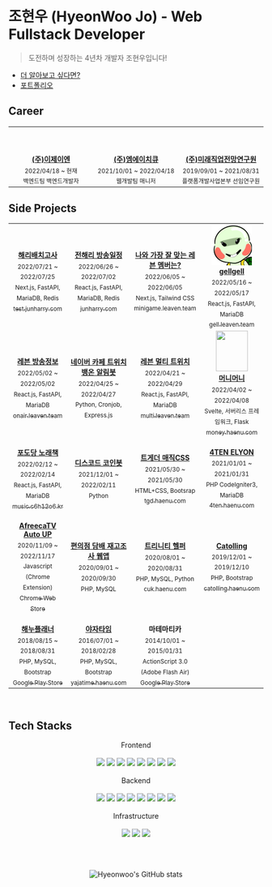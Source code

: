 <!--
![](https://github-readme-stats.vercel.app/api/top-langs/?username=dokdo2013&langs_count=8)
![](https://github-readme-stats.vercel.app/api?username=dokdo2013&show_icons=true)
-->

# 조현우 (HyeonWoo Jo) - Web Fullstack Developer
> 도전하며 성장하는 4년차 개발자 조현우입니다!

- [더 알아보고 싶다면?][profile]
- [포트폴리오](https://resume.haenu.com)

## Career

<table>
	<tr>
		<td align="center" width="225">
			<br /><a href="https://ejn.gg">
				<img src="https://user-images.githubusercontent.com/22076477/197338212-cea7a10c-c2d8-48c4-965b-ae6eccf47c2a.png" width="120" alt=""/>
				<br /><br /><b>(주)이제이엔</b>
			</a><br />
      <sub>2022/04/18 ~ 현재</sub><br />
      <sub>백엔드팀 백엔드개발자</sub><br />
		</td>
		<td align="center" width="225">
			<br /><a href="https://ejn.gg">
				<img src="https://user-images.githubusercontent.com/22076477/197338390-7aadf95b-417e-44ad-a756-db04bc84611b.png" width="120" alt=""/>
			  <br /><br /><b>(주)엠에이치큐</b>
			</a><br />
      <sub>2021/10/01 ~ 2022/04/18</sub><br />
      <sub>웹개발팀 매니저</sub><br />
		</td>
		<td align="center" width="225">
			<br /><a href="https://ejn.gg">
				<img src="https://user-images.githubusercontent.com/22076477/197338365-4ab53974-c93d-4c39-9532-dae33120ec0a.png" width="110" alt=""/>
				<br /><br /><b>(주)미래직업전망연구원</b>
			</a><br />
      <sub>2019/09/01 ~ 2021/08/31</sub><br />
      <sub>플랫폼개발사업본부 선임연구원</sub><br />
		</td>
	</tr>
</table>

## Side Projects

<table>
	<tr>
		<td align="center" width="225">
			<a href="https://github.com/dokdo2013/junharry-test-next">
				<img src="https://imagedelivery.net/lR-z0ff8FVe1ydEi9nc-5Q/c552441f-f764-4e67-cd3f-1621da181a00/icon200" width="80" alt=""/>
				<br /><b>해리배치고사</b>
			</a><br />
      <sub>2022/07/21 ~ 2022/07/25</sub><br />
      <sub>Next.js, FastAPI, MariaDB, Redis</sub><br />
      <a target="_blank" href="https://test.junharry.com"><sub>test.junharry.com</sub></a>
		</td>
		<td align="center" width="225">
			<a href="https://github.com/dokdo2013/junharry">
				<img src="https://imagedelivery.net/lR-z0ff8FVe1ydEi9nc-5Q/c552441f-f764-4e67-cd3f-1621da181a00/icon200" width="80" alt=""/>
				<br /><b>전해리 방송일정</b>
			</a><br />
      <sub>2022/06/26 ~ 2022/07/02</sub><br />
      <sub>React.js, FastAPI, MariaDB, Redis</sub><br />
      <a target="_blank" href="https://junharry.com"><sub>junharry.com</sub></a>
		</td>
    <td align="center" width="225">
			<a href="https://github.com/dokdo2013/leaven-minigame">
				<img src="https://user-images.githubusercontent.com/22076477/197334291-d7bc51ea-6e8f-4526-a9a9-56a91c44fcef.png" width="80" alt=""/>
				<br /><b>나와 가장 잘 맞는 레븐 멤버는?</b>
			</a><br />
      <sub>2022/06/05 ~ 2022/06/05</sub><br />
      <sub>Next.js, Tailwind CSS</sub><br />
      <a target="_blank" href="https://minigame.leaven.team"><sub>minigame.leaven.team</sub></a>
		</td>
    <td align="center" width="225">
			<a href="https://github.com/dokdo2013/beadyo97-gellgell">
				<img src="https://raw.githubusercontent.com/dokdo2013/beadyo97-gellgell/main/src/gellgell.png" width="80" alt=""/>
				<br /><b>gellgell</b>
			</a><br />
      <sub>2022/05/16 ~ 2022/05/17</sub><br />
      <sub>React.js, FastAPI, MariaDB</sub><br />
      <a target="_blank" href="https://gell.leaven.team"><sub>gell.leaven.team</sub></a>
		</td>
	</tr>
	<tr>
		<td align="center" width="225">
			<a href="https://github.com/dokdo2013/leaven-onair">
				<img src="https://user-images.githubusercontent.com/22076477/197334291-d7bc51ea-6e8f-4526-a9a9-56a91c44fcef.png" width="80" alt=""/>
				<br /><b>레븐 방송정보</b>
			</a><br />
      <sub>2022/05/02 ~ 2022/05/02</sub><br />
      <sub>React.js, FastAPI, MariaDB</sub><br />
      <a target="_blank" href="https://onair.leaven.team"><sub>onair.leaven.team</sub></a>
		</td>
		<td align="center" width="225">
			<a href="https://github.com/dokdo2013/naver-cafe-twitch-alert">
				<img src="https://user-images.githubusercontent.com/22076477/197334291-d7bc51ea-6e8f-4526-a9a9-56a91c44fcef.png" width="80" alt=""/>
				<br /><b>네이버 카페 트위치 뱅온 알림봇</b>
			</a><br />
      <sub>2022/04/25 ~ 2022/04/27</sub><br />
      <sub>Python, Cronjob, Express.js</sub>
		</td>
    <td align="center" width="225">
			<a href="https://github.com/dokdo2013/leaven-multi">
				<img src="https://user-images.githubusercontent.com/22076477/197334291-d7bc51ea-6e8f-4526-a9a9-56a91c44fcef.png" width="80" alt=""/>
				<br /><b>레븐 멀티 트위치</b>
			</a><br />
      <sub>2022/04/21 ~ 2022/04/29</sub><br />
      <sub>React.js, FastAPI, MariaDB</sub><br />
      <a target="_blank" href="https://multi.leaven.team"><sub>multi.leaven.team</sub></a>
		</td>
    <td align="center" width="225">
			<a href="https://github.com/dokdo2013/moneymoney-front">
				<img src="https://upload.wikimedia.org/wikipedia/commons/thumb/1/1b/Svelte_Logo.svg/1200px-Svelte_Logo.svg.png" width="63" height="80" alt=""/>
				<br /><b>머니머니</b>
			</a><br />
      <sub>2022/04/02 ~ 2022/04/08</sub><br />
      <sub>Svelte, 서버리스 프레임워크, Flask</sub><br />
      <a target="_blank" href="https://money.haenu.com"><sub>money.haenu.com</sub></a>
		</td>
	</tr>
	<tr>
		<td align="center" width="225">
			<a href="https://github.com/dokdo2013/music.c6h12o6.kr">
				<img src="https://static-cdn.jtvnw.net/emoticons/v2/304434784/static/light/2.0" width="80" alt=""/>
				<br /><b>포도당 노래책</b>
			</a><br />
      <sub>2022/02/12 ~ 2022/02/14</sub><br />
      <sub>React.js, FastAPI, MariaDB</sub><br />
      <a target="_blank" href="https://music.c6h12o6.kr"><sub>music.c6h12o6.kr</sub></a>
		</td>
		<td align="center" width="225">
			<a href="https://github.com/dokdo2013/discord-coin-bot">
				<img src="https://bitcoin.org/img/icons/opengraph.png?1666174126" width="80" alt=""/>
				<br /><b>디스코드 코인봇</b>
			</a><br />
      <sub>2021/12/01 ~ 2022/02/11</sub><br />
      <sub>Python</sub>
		</td>
    <td align="center" width="225">
			<a href="https://github.com/dokdo2013/tgd-magicss">
				<img src="https://play-lh.googleusercontent.com/3sOGDTg69Rpplbz1A5DGleS84V0vCUwfMuWlLu4iSSNOTWDrN3lCurY9wPbt2vi8qi8e" width="80" alt=""/>
				<br /><b>트게더 매직CSS</b>
			</a><br />
      <sub>2021/05/30 ~ 2021/05/30</sub><br />
      <sub>HTML+CSS, Bootsrap</sub><br />
      <a target="_blank" href="https://tgd.haenu.com"><sub>tgd.haenu.com</sub></a>
		</td>
    <td align="center" width="225">
			<a href="https://github.com/dokdo2013/4ten_elyon">
				<img src="https://yt3.ggpht.com/ytc/AMLnZu9d-6GuR4axyYzZFmkEbG52RSuYFC70JxoA9usW=s176-c-k-c0x00ffffff-no-rj" width="80" alt=""/>
				<br /><b>4TEN ELYON</b>
			</a><br />
      <sub>2021/01/01 ~ 2021/01/31</sub><br />
      <sub>PHP CodeIgniter3, MariaDB</sub><br />
      <a target="_blank" href="https://4ten.haenu.com"><sub>4ten.haenu.com</sub></a>
		</td>
	</tr>
	<tr>
		<td align="center" width="225">
			<a href="https://github.com/dokdo2013/afreecatv_auto_up">
				<img src="https://lh3.googleusercontent.com/vuuVOLrSGfWEhLDhPuEN9EPIwuwgFDqU3oJz2ZI1aK9_VEQo-3c0WjtUwuG7RMPW9xWuc0MJgEhnK2A4ls4O67lkbQ=w128-h128-e365-rj-sc0x00ffffff" width="80" alt=""/>
				<br /><b>AfreecaTV Auto UP</b>
			</a><br />
      <sub>2020/11/09 ~ 2022/11/17</sub><br />
      <sub>Javascript (Chrome Extension)</sub><br />
      <a target="_blank" href="https://chrome.google.com/webstore/detail/afreecatv-auto-up/dclegcffcilobhmapnmoekjecibgglcg"><sub>Chrome Web Store</sub></a>
		</td>
    <td align="center" width="225">
			<a href="https://github.com/dokdo2013/gs25-cigacheck">
				<img src="https://user-images.githubusercontent.com/22076477/197336702-25d95166-112b-4c42-a474-ddc8ad5f75ad.png" width="100" alt=""/>
				<br /><b>편의점 담배 재고조사 웹앱</b>
			</a><br />
      <sub>2020/09/01 ~ 2020/09/30</sub><br />
      <sub>PHP, MySQL</sub>
		</td>
    <td align="center" width="225">
			<a href="https://github.com/dokdo2013/trinity_helper_web">
				<img src="https://user-images.githubusercontent.com/22076477/197336872-ca34478b-73df-4f9e-930d-6f945512133a.jpeg" width="80" alt=""/>
				<br /><b>트리니티 헬퍼</b>
			</a><br />
      <sub>2020/08/01 ~ 2020/08/31</sub><br />
      <sub>PHP, MySQL, Python</sub><br />
      <a target="_blank" href="https://cuk.haenu.com"><sub>cuk.haenu.com</sub></a>
		</td>
    <td align="center" width="225">
			<a href="https://github.com/dokdo2013/catolling">
				<img src="https://user-images.githubusercontent.com/22076477/197336872-ca34478b-73df-4f9e-930d-6f945512133a.jpeg" width="80" alt=""/>
				<br /><b>Catolling</b>
			</a><br />
      <sub>2019/12/01 ~ 2019/12/10</sub><br />
      <sub>PHP, Bootstrap</sub><br />
      <a target="_blank" href="https://catolling.haenu.com"><sub>catolling.haenu.com</sub></a>
		</td>
	</tr>
	<tr>
    <td align="center" width="225">
			<a href="https://github.com/dokdo2013/haenu-planner-v1">
				<img src="https://user-images.githubusercontent.com/22076477/197337096-5065544c-8295-44c3-9bcd-c6d26b2188cd.png" width="80" alt=""/>
				<br /><b>해누플래너</b>
			</a><br />
      <sub>2018/08/15 ~ 2018/08/31</sub><br />
      <sub>PHP, MySQL, Bootstrap</sub><br />
      <a target="_blank" href="https://play.google.com/store/apps/details?id=appinventor.ai_hyeonwoo5342.hyeonwoo_gouniv"><sub>Google Play Store</sub></a>
		</td>
    <td align="center" width="225">
			<a href="https://github.com/dokdo2013/Yajatime">
				<img src="https://user-images.githubusercontent.com/22076477/197337858-aece0b84-68dc-4699-b55b-1422a7caab10.jpeg" width="80" align="center" alt=""/>
				<br /><b>야자타임</b>
			</a><br />
      <sub>2016/07/01 ~ 2018/02/28</sub><br />
      <sub>PHP, MySQL, Bootstrap</sub><br />
      <a target="_blank" href="https://yajatime.haenu.com"><sub>yajatime.haenu.com</sub></a>
		</td>
    <td align="center" width="225">
			<img src="https://play-lh.googleusercontent.com/xW4aDH34nVgdy8l3XNPfzkqi1_K1aTxFfd0eQsdlr-qwbk8nqDZOck3t_nadrgjXYbfv=w480-h960-rw" width="80" alt=""/>
			<br /><b>마테마티카</b><br />
      <sub>2014/10/01 ~ 2015/01/31</sub><br />
      <sub>ActionScript 3.0 (Adobe Flash Air)</sub><br />
      <a target="_blank" href="https://play.google.com/store/apps/details?id=appinventor.ai_hyeonwoo5342.hyeonwoo_gouniv"><sub>Google Play Store</sub></a>
		</td>
	</tr>
</table>


<br>

## Tech Stacks

<div align=center> 
  Frontend
  <br><br>
  <img src="https://img.shields.io/badge/react-61DAFB?style=for-the-badge&logo=react&logoColor=black"> 
  <img src="https://img.shields.io/badge/Chakra UI-319795?style=for-the-badge&logo=Chakra UI&logoColor=white"> 
  <img src="https://img.shields.io/badge/HTML-E34F26?style=for-the-badge&logo=HTML5&logoColor=white"> 
  <img src="https://img.shields.io/badge/CSS-1572B6?style=for-the-badge&logo=CSS3&logoColor=white"> 
  <img src="https://img.shields.io/badge/javascript-F7DF1E?style=for-the-badge&logo=javascript&logoColor=black"> 
  <img src="https://img.shields.io/badge/typescript-3178C6?style=for-the-badge&logo=typescript&logoColor=white"> 
  <img src="https://img.shields.io/badge/jQuery-0769AD?style=for-the-badge&logo=jQuery&logoColor=black"> 
  <img src="https://img.shields.io/badge/Bootstrap-7952B3?style=for-the-badge&logo=bootstrap&logoColor=white"> 
  <br><br>
  Backend
  <br><br>
  <img src="https://img.shields.io/badge/php-777BB4?style=for-the-badge&logo=php&logoColor=white"> 
  <img src="https://img.shields.io/badge/codeigniter-EF4223?style=for-the-badge&logo=codeigniter&logoColor=white"> 
  <img src="https://img.shields.io/badge/python-3776AB?style=for-the-badge&logo=python&logoColor=white"> 
  <img src="https://img.shields.io/badge/fastapi-009688?style=for-the-badge&logo=fastapi&logoColor=white"> 
  <img src="https://img.shields.io/badge/flask-000000?style=for-the-badge&logo=flask&logoColor=white"> 
  <img src="https://img.shields.io/badge/nestjs-E0234E?style=for-the-badge&logo=nestjs&logoColor=white"> 
  <img src="https://img.shields.io/badge/mysql-4479A1?style=for-the-badge&logo=mysql&logoColor=white"> 
  <img src="https://img.shields.io/badge/mariaDB-003545?style=for-the-badge&logo=mariaDB&logoColor=white"> 
  <br><br>
  Infrastructure
  <br><br>
  <img src="https://img.shields.io/badge/linux-FCC624?style=for-the-badge&logo=linux&logoColor=black"> 
  <img src="https://img.shields.io/badge/amazonaws-232F3E?style=for-the-badge&logo=amazonaws&logoColor=white"> 
  <img src="https://img.shields.io/badge/jenkins-D24939?style=for-the-badge&logo=jenkins&logoColor=white"> 
</div>


<br><br>

<div align="center">

![Hyeonwoo's GitHub stats](https://github-readme-stats.vercel.app/api?username=dokdo2013&count_private=true&show_icons=true&theme=dracula)

</div>

[work]: <https://github.com/dokdo2013/dokdo2013/blob/main/WORKS.md>
[profile]: <https://github.com/dokdo2013/dokdo2013/blob/main/PROFILE.md>
